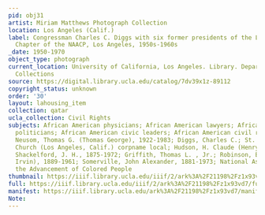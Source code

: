 ```yaml
---
pid: obj31
artist: Miriam Matthews Photograph Collection
location: Los Angeles (Calif.)
label: Congressman Charles C. Diggs with six former presidents of the Los Angeles
  Chapter of the NAACP, Los Angeles, 1950s-1960s
_date: 1950-1970
object_type: photograph
current_location: University of California, Los Angeles. Library. Department of Special
  Collections
source: https://digital.library.ucla.edu/catalog/7dv39x1z-89112
copyright_status: unknown
order: '30'
layout: lahousing_item
collection: qatar
ucla_collection: Civil Rights
subjects: African American physicians; African American lawyers; African American
  politicians; African American civic leaders; African American civil rights workers;
  Neusom, Thomas G. (Thomas George), 1922-1983; Diggs, Charles C.; St. Paul Baptist
  Church (Los Angeles, Calif.) corpname local; Hudson, H. Claude (Henry Claude), 1886-1989;
  Shackelford, J. H., 1875-1972; Griffith, Thomas L. , Jr.; Robinson, E. I. (Emery
  Irvin), 1889-1961; Somerville, John Alexander, 1881-1973; National Association for
  the Advancement of Colored People
thumbnail: https://iiif.library.ucla.edu/iiif/2/ark%3A%2F21198%2Fz1x93vd7/full/250,/0/default.jpg
full: https://iiif.library.ucla.edu/iiif/2/ark%3A%2F21198%2Fz1x93vd7/full/full/0/default.jpg
manifest: https://iiif.library.ucla.edu/ark%3A%2F21198%2Fz1x93vd7/manifest
Note: 
---
```

